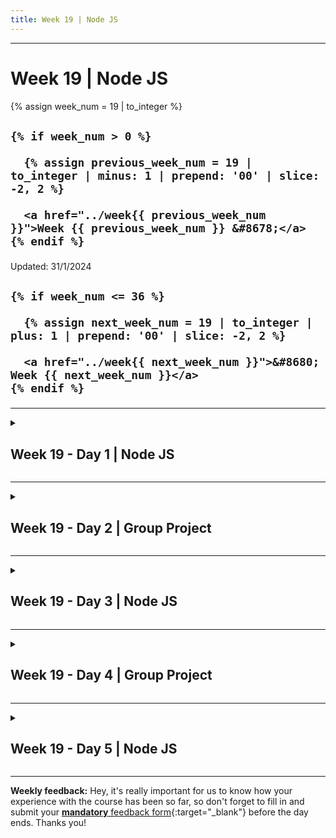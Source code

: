 ```yaml
---
title: Week 19 | Node JS
---
```


<hr class="mb-0">

<h1 id="{{ Week 19-Node JS | slugify }}">
  <span class="week-prefix">Week 19 |</span> Node JS
</h1>

<div class="week-controls">

  {% assign week_num = 19 | to_integer %}

  <h2 class="week-controls__previous_week">

    
    {% if week_num > 0 %}

      {% assign previous_week_num = 19 | to_integer | minus: 1 | prepend: '00' | slice: -2, 2 %}

      <a href="../week{{ previous_week_num }}">Week {{ previous_week_num }} &#8678;</a>
    {% endif %}

  </h2>

  <span>Updated: 31/1/2024</span>

  <h2 class="week-controls__next_week">

    
    {% if week_num <= 36 %}

      {% assign next_week_num = 19 | to_integer | plus: 1 | prepend: '00' | slice: -2, 2 %}

      <a href="../week{{ next_week_num }}">&#8680; Week {{ next_week_num }}</a>
    {% endif %}

  </h2>

</div>

---

<!-- Week 19 - Day 1 | Node JS -->
<details markdown="1">
  <summary>
    <h2>
      <span class="summary-day">Week 19 - Day 1</span> | Node JS</h2>
  </summary>

### Schedule

  - **Lecture: Node JS**
  - **Practice**
  - **Work on Project (Group/Personal)**

<!-- Study Plan -->

<!-- Summary -->

<!-- Exercises -->

<!-- Extra Resources -->

<!-- Sources and Attributions -->
  
</details>

<hr class="mt-1">

<!-- Week 19 - Day 2 | Group Project -->
<details markdown="1">
  <summary>
    <h2>
      <span class="summary-day">Week 19 - Day 2</span> | Group Project</h2>
  </summary>

### Schedule

  - **Work on Project (Group/Personal)**

<!-- Study Plan -->

<!-- Summary -->

<!-- Exercises -->

<!-- Extra Resources -->

<!-- Sources and Attributions -->
  
</details>

<hr class="mt-1">

<!-- Week 19 - Day 3 | Node JS -->
<details markdown="1">
  <summary>
    <h2>
      <span class="summary-day">Week 19 - Day 3</span> | Node JS</h2>
  </summary>

### Schedule

  - **Lecture: Node JS**
  - **Practice**
  - **Work on Project (Group/Personal)**

<!-- Study Plan -->

<!-- Summary -->

<!-- Exercises -->

<!-- Extra Resources -->

<!-- Sources and Attributions -->
  
</details>

<hr class="mt-1">

<!-- Week 19 - Day 4 | Group Project -->
<details markdown="1">
  <summary>
    <h2>
      <span class="summary-day">Week 19 - Day 4</span> | Group Project</h2>
  </summary>

### Schedule

  - **Work on Project (Group/Personal)**

<!-- Study Plan -->

<!-- Summary -->

<!-- Exercises -->

<!-- Extra Resources -->

<!-- Sources and Attributions -->
  
</details>

<hr class="mt-1">

<!-- Week 19 - Day 5 | Node JS -->
<details markdown="1">
  <summary>
    <h2>
      <span class="summary-day">Week 19 - Day 5</span> | Node JS</h2>
  </summary>

### Schedule

  - **Lecture: Node JS**
  - **Practice**
  - **Work on Project (Group/Personal)**

<!-- Study Plan -->

<!-- Summary -->

<!-- Exercises -->

<!-- Extra Resources -->

<!-- Sources and Attributions -->
  
</details>


<hr class="mt-1">

**Weekly feedback:** Hey, it's really important for us to know how your experience with the course has been so far, so don't forget to fill in and submit your [**mandatory** feedback form](https://forms.gle/S6Zg3bbS2uuwsSZF9){:target="_blank"} before the day ends. Thanks you!

